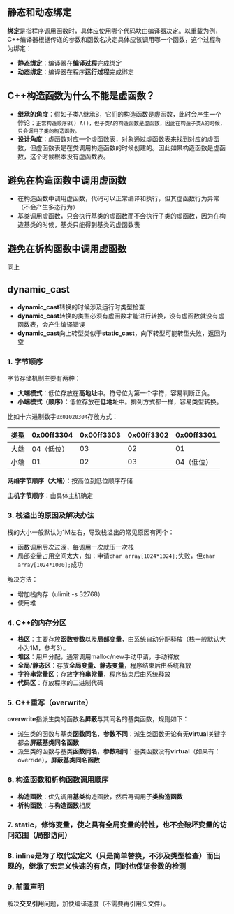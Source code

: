 ## 静态和动态绑定
**绑定**是指程序调用函数时，具体应使用哪个代码块由编译器决定。以重载为例，C++编译器根据传递的参数和函数名决定具体应该调用哪一个函数，这个过程称为绑定：
* **静态绑定**：编译器在**编译过程**完成绑定
* **动态绑定**：编译器在程序**运行过程**完成绑定

## C++构造函数为什么不能是虚函数？
* **继承的角度**：假如子类A继承B，它们的构造函数是虚函数，此时会产生一个悖论：`正常构造顺序B() A()，但子类A的构造函数是虚函数，因此在构造子类A的时候，只会调用子类的构造函数。`
* **设计角度**：虚函数对应一个虚函数表，对象通过虚函数表来找到对应的虚函数，但虚函数表是在类调用构造函数的时候创建的。因此如果构造函数是虚函数，这个时候根本没有虚函数表。

## 避免在构造函数中调用虚函数
* 在构造函数中调用虚函数，代码可以正常编译和执行，但其虚函数行为异常（不会产生多态行为）
* 基类调用虚函数，只会执行基类的虚函数而不会执行子类的虚函数，因为在构造基类的时候，基类只能得到基类的虚函数表

## 避免在析构函数中调用虚函数
同上

## dynamic_cast
* **dynamic_cast**转换的时候涉及运行时类型检查
* **dynamic_cast**转换的类型必须有虚函数才能进行转换，没有虚函数就没有虚函数表，会产生编译错误
* **dynamic_cast**向上转型类似于**static_cast**，向下转型可能转型失败，返回为空

### 1. 字节顺序
字节存储机制主要有两种：
* **大端模式**：低位存放在**高地址**中。符号位为第一个字符，容易判断正负。
* **小端模式（顺序）**：低位存放在**低地址**中。排列方式都一样，容易类型转换。

比如十六进制数字`0x01020304`存放方式：

|类型|0x00ff3304|0x00ff3303|0x00ff3302|0x00ff3301|
|---|---|---|---|---|
|大端|04（低位）|03|02|01|
|小端|01|02|03|04（低位）|

**网络字节顺序（大端）**：按高位到低位顺序存储

**主机字节顺序**：由具体主机确定


### 3. 栈溢出的原因及解决办法
栈的大小一般默认为1M左右，导致栈溢出的常见原因有两个：
* 函数调用层次过深，每调用一次就压一次栈
* 局部变量占用空间太大，如：申请`char array[1024*1024];`失败，但`char array[1024*1000];`成功

解决方法：
* 增加栈内存（ulimit -s 32768）
* 使用堆

### 4. C++的内存分区
* **栈区**：主要存放**函数参数**以及**局部变量**，由系统自动分配释放（栈一般默认大小为1M，参考3）。
* **堆区**：用户分配，通常调用malloc/new手动申请，手动释放
* **全局/静态区**：存放**全局变量、静态变量**，程序结束后由系统释放
* **字符串常量区**：存放**字符串常量**，程序结束后由系统释放
* **代码区**：存放程序的二进制代码

### 5. C++重写（overwrite）
**overwrite**指派生类的函数名**屏蔽**与其同名的基类函数，规则如下：
* 派生类的函数与基类**函数同名**，**参数不同**：派生类函数无论有无**virtual**关键字都会**屏蔽基类同名函数**
* 派生类的函数与基类**函数同名**，**参数相同**：基类函数没有**virtual**（如果有：override），**屏蔽基类同名函数**

### 6. 构造函数和析构函数调用顺序
* **构造函数**：优先调用**基类**构造函数，然后再调用**子类构造函数**
* **析构函数**：与**构造函数**相反

### 7. static，修饰变量，使之具有全局变量的特性，也不会破坏变量的访问范围（局部访问）

### 8. inline是为了取代宏定义（只是简单替换，不涉及类型检查）而出现的，继承了宏定义快速的有点，同时也保证参数的检测

### 9. 前置声明
解决**交叉引用**问题，加快编译速度（不需要再引用头文件）。


